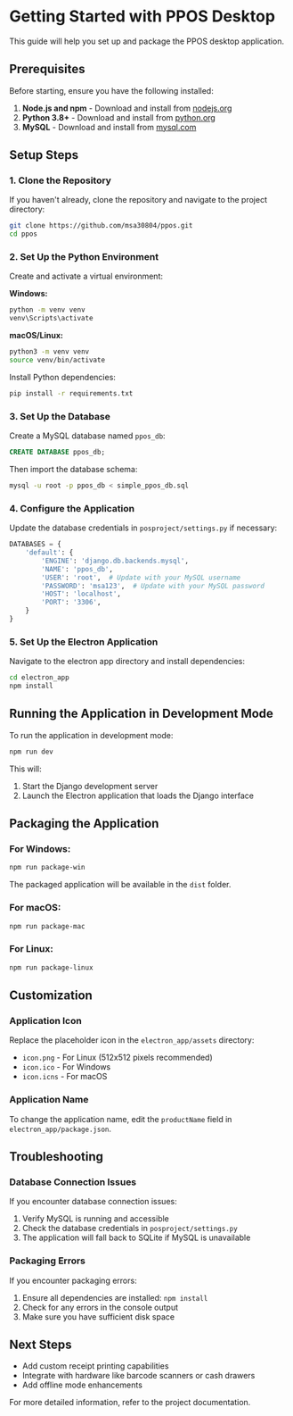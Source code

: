 # Getting Started with PPOS Desktop

This guide will help you set up and package the PPOS desktop application.

## Prerequisites

Before starting, ensure you have the following installed:

1. **Node.js and npm** - Download and install from [nodejs.org](https://nodejs.org/)
2. **Python 3.8+** - Download and install from [python.org](https://www.python.org/downloads/)
3. **MySQL** - Download and install from [mysql.com](https://www.mysql.com/downloads/)

## Setup Steps

### 1. Clone the Repository

If you haven't already, clone the repository and navigate to the project directory:

```bash
git clone https://github.com/msa30804/ppos.git
cd ppos
```

### 2. Set Up the Python Environment

Create and activate a virtual environment:

**Windows:**
```bat
python -m venv venv
venv\Scripts\activate
```

**macOS/Linux:**
```bash
python3 -m venv venv
source venv/bin/activate
```

Install Python dependencies:
```bash
pip install -r requirements.txt
```

### 3. Set Up the Database

Create a MySQL database named `ppos_db`:

```sql
CREATE DATABASE ppos_db;
```

Then import the database schema:

```bash
mysql -u root -p ppos_db < simple_ppos_db.sql
```

### 4. Configure the Application

Update the database credentials in `posproject/settings.py` if necessary:

```python
DATABASES = {
    'default': {
        'ENGINE': 'django.db.backends.mysql',
        'NAME': 'ppos_db',
        'USER': 'root',  # Update with your MySQL username
        'PASSWORD': 'msa123',  # Update with your MySQL password
        'HOST': 'localhost',
        'PORT': '3306',
    }
}
```

### 5. Set Up the Electron Application

Navigate to the electron app directory and install dependencies:

```bash
cd electron_app
npm install
```

## Running the Application in Development Mode

To run the application in development mode:

```bash
npm run dev
```

This will:
1. Start the Django development server
2. Launch the Electron application that loads the Django interface

## Packaging the Application

### For Windows:

```bash
npm run package-win
```

The packaged application will be available in the `dist` folder.

### For macOS:

```bash
npm run package-mac
```

### For Linux:

```bash
npm run package-linux
```

## Customization

### Application Icon

Replace the placeholder icon in the `electron_app/assets` directory:
- `icon.png` - For Linux (512x512 pixels recommended)
- `icon.ico` - For Windows
- `icon.icns` - For macOS

### Application Name

To change the application name, edit the `productName` field in `electron_app/package.json`.

## Troubleshooting

### Database Connection Issues

If you encounter database connection issues:
1. Verify MySQL is running and accessible
2. Check the database credentials in `posproject/settings.py`
3. The application will fall back to SQLite if MySQL is unavailable

### Packaging Errors

If you encounter packaging errors:
1. Ensure all dependencies are installed: `npm install`
2. Check for any errors in the console output
3. Make sure you have sufficient disk space

## Next Steps

- Add custom receipt printing capabilities
- Integrate with hardware like barcode scanners or cash drawers
- Add offline mode enhancements

For more detailed information, refer to the project documentation. 